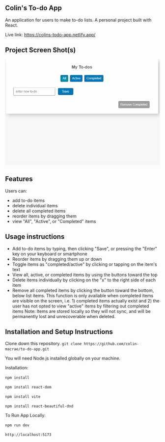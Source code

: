 ## Colin's To-do App 
An application for users to make to-do lists.  A personal project built with React.

Live link: https://colins-todo-app.netlify.app/

## Project Screen Shot(s)  
![Alt text](<todo app gif.gif>)

## Features
Users can: 
- add to-do items
- delete individual items 
- delete all completed items
- reorder items by dragging them
- view "All", "Active", or "Completed" items 

## Usage instructions
- Add to-do items by typing, then clicking "Save", or pressing the "Enter" key on your keyboard or smartphone 
- Reorder items by dragging them up or down 
- Toggle items as "completed/active" by clicking or tapping on the item's text
- View all, active, or completed items by using the buttons toward the top 
- Delete items individually by clicking on the "x" to the right side of each item 
- Remove all completed items by clicking the button toward the bottom, below list items.  This function is only available when completed items are visible on the screen, i.e. 1) completed items actually exist and 2) the user has not opted to view "active" items by filtering out completed items
Note: Items are stored locally so they will not sync, and will be permanently lost and unrecoverable when deleted. 


## Installation and Setup Instructions

Clone down this repository. 
`git clone https://github.com/colin-macrae/to-do-app.git`

You will need Node.js installed globally on your machine.  

Installation:

`npm install` 

`npm install react-dom`

`npm install vite`

`npm install react-beautiful-dnd`

To Run App Locally:  

`npm run dev`

`http://localhost:5173`  


